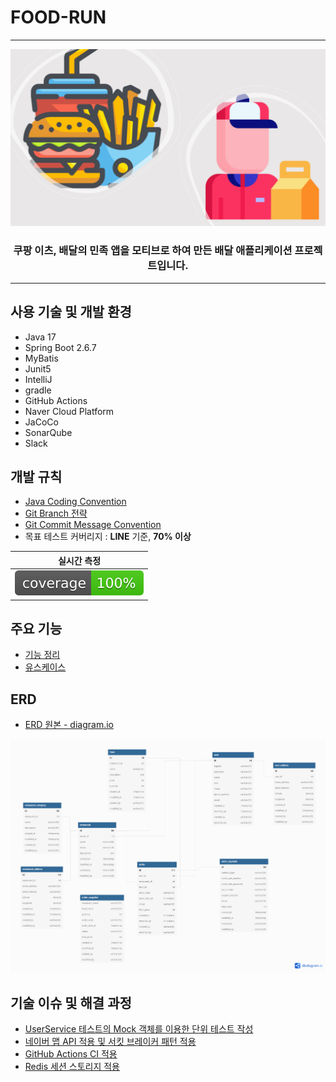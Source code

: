 # FOOD-RUN

---

<div align="center">

![image1](title.png)

### 쿠팡 이츠, 배달의 민족 앱을 모티브로 하여 만든 배달 애플리케이션 프로젝트입니다.

</div>

---

## 사용 기술 및 개발 환경

- Java 17
- Spring Boot 2.6.7
- MyBatis
- Junit5
- IntelliJ
- gradle
- GitHub Actions
- Naver Cloud Platform
- JaCoCo
- SonarQube
- Slack


## 개발 규칙

- [Java Coding Convention](https://github.com/f-lab-edu/food-run/wiki/3.Convention#java-coding-convention)
- [Git Branch 전략](https://github.com/f-lab-edu/food-run/wiki/3.Convention#git-branch-%EC%A0%84%EB%9E%B5)
- [Git Commit Message Convention](https://github.com/f-lab-edu/food-run/wiki/3.Convention#commit-message-convention)
- 목표 테스트 커버리지 : **LINE** 기준, **70% 이상**

|                 실시간 측정                 |      
|:--------------------------------------:|
| ![coverage](.github/badges/jacoco.svg) |

## 주요 기능

- [기능 정리](https://github.com/f-lab-edu/food-run/wiki/1.Home#2-%EA%B8%B0%EB%8A%A5-%EC%86%8C%EA%B0%9C)
- [유스케이스](https://github.com/f-lab-edu/food-run/wiki/2.Use-Case)

## ERD

- [ERD 원본 - diagram.io](https://dbdiagram.io/d/627e692a7f945876b61451b4)

![](ERD.png)

## 기술 이슈 및 해결 과정

- [UserService 테스트의 Mock 객체를 이용한 단위 테스트 작성](https://velog.io/@dailyzett/%EB%8B%A8%EC%9C%84-%ED%85%8C%EC%8A%A4%ED%8A%B8)
- [네이버 맵 API 적용 및 서킷 브레이커 패턴 적용](https://github.com/f-lab-edu/food-run/pull/27)
- [GitHub Actions CI 적용](https://github.com/f-lab-edu/food-run/pull/19)
- [Redis 세션 스토리지 적용](https://github.com/f-lab-edu/food-run/pull/32)